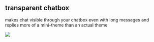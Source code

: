 ## transparent chatbox

makes chat visible through your chatbox even with long messages and replies
more of a mini-theme than an actual theme

![](https://cdn.discordapp.com/attachments/765564642218868796/794960495941386290/F51tgDdIDjH6.png)
